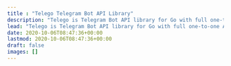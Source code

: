 ```yaml
---
title : "Telego Telegram Bot API Library"
description: "Telego is Telegram Bot API library for Go with full one-to-one API implementation."
lead: "Telego is Telegram Bot API library for Go with full one-to-one API implementation and much more."
date: 2020-10-06T08:47:36+00:00
lastmod: 2020-10-06T08:47:36+00:00
draft: false
images: []
---
```

